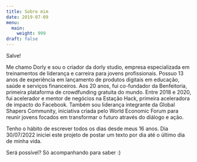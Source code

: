 ```yaml
---
title: Sobre mim
date: 2019-07-09
menu:
  main:
    weight: 999
draft: false
---
```

Salve! 

Me chamo Dorly e sou o criador da dorly studio, empresa especializada em treinamentos de liderança e carreira para jovens profissionais. Possuo 13 anos de experiência em lançamento de produtos digitais em educação, saúde e serviços financeiros. Aos 20 anos, fui co-fundador da Benfeitoria, primeira plataforma de crowdfunding gratuita do mundo. Entre 2018 e 2020, fui acelerador e mentor de negócios na Estação Hack, primeira aceleradora de impacto do Facebook. Também sou liderança integrante da Global Shapers Community, iniciativa criada pelo World Economic Forum para reunir jovens focados em transformar o futuro através do diálogo e ação.

Tenho o hábito de escrever todos os dias desde meus 16 anos. Dia 30/07/2022 iniciei este projeto de postar um texto por dia até o último dia de minha vida. 

Será possível? Só acompanhando para saber :)